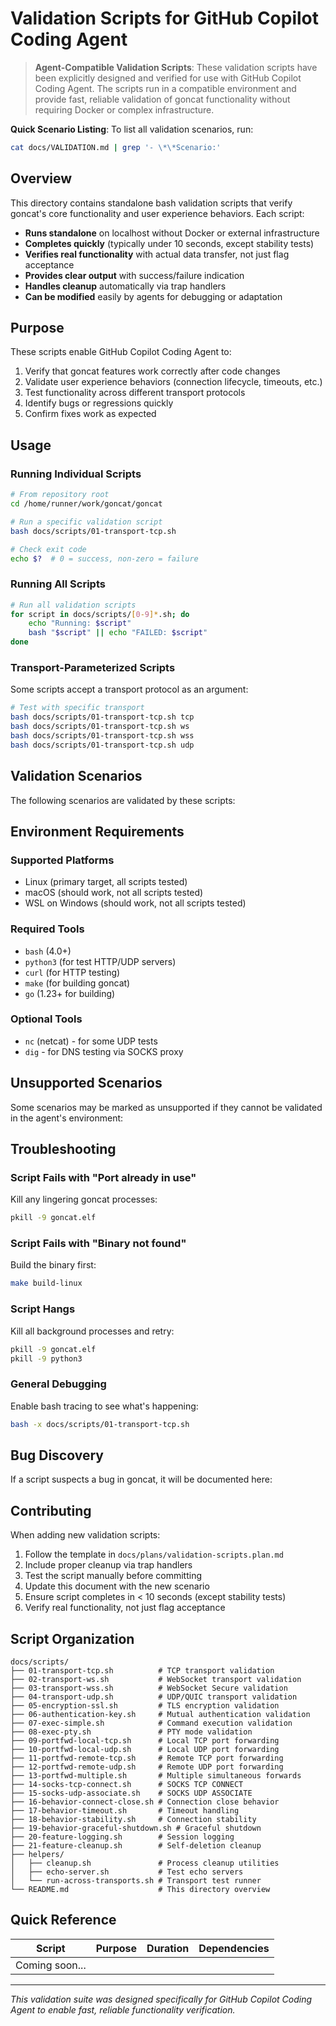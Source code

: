 # Validation Scripts for GitHub Copilot Coding Agent

> **Agent-Compatible Validation Scripts**: These validation scripts have been explicitly designed and verified for use with GitHub Copilot Coding Agent. The scripts run in a compatible environment and provide fast, reliable validation of goncat functionality without requiring Docker or complex infrastructure.

**Quick Scenario Listing**: To list all validation scenarios, run:
```bash
cat docs/VALIDATION.md | grep '- \*\*Scenario:'
```

## Overview

This directory contains standalone bash validation scripts that verify goncat's core functionality and user experience behaviors. Each script:

- **Runs standalone** on localhost without Docker or external infrastructure
- **Completes quickly** (typically under 10 seconds, except stability tests)
- **Verifies real functionality** with actual data transfer, not just flag acceptance
- **Provides clear output** with success/failure indication
- **Handles cleanup** automatically via trap handlers
- **Can be modified** easily by agents for debugging or adaptation

## Purpose

These scripts enable GitHub Copilot Coding Agent to:
1. Verify that goncat features work correctly after code changes
2. Validate user experience behaviors (connection lifecycle, timeouts, etc.)
3. Test functionality across different transport protocols
4. Identify bugs or regressions quickly
5. Confirm fixes work as expected

## Usage

### Running Individual Scripts

```bash
# From repository root
cd /home/runner/work/goncat/goncat

# Run a specific validation script
bash docs/scripts/01-transport-tcp.sh

# Check exit code
echo $?  # 0 = success, non-zero = failure
```

### Running All Scripts

```bash
# Run all validation scripts
for script in docs/scripts/[0-9]*.sh; do
    echo "Running: $script"
    bash "$script" || echo "FAILED: $script"
done
```

### Transport-Parameterized Scripts

Some scripts accept a transport protocol as an argument:

```bash
# Test with specific transport
bash docs/scripts/01-transport-tcp.sh tcp
bash docs/scripts/01-transport-tcp.sh ws
bash docs/scripts/01-transport-tcp.sh wss
bash docs/scripts/01-transport-tcp.sh udp
```

## Validation Scenarios

The following scenarios are validated by these scripts:

<!-- Scenarios will be added as scripts are created -->

## Environment Requirements

### Supported Platforms
- Linux (primary target, all scripts tested)
- macOS (should work, not all scripts tested)
- WSL on Windows (should work, not all scripts tested)

### Required Tools
- `bash` (4.0+)
- `python3` (for test HTTP/UDP servers)
- `curl` (for HTTP testing)
- `make` (for building goncat)
- `go` (1.23+ for building)

### Optional Tools
- `nc` (netcat) - for some UDP tests
- `dig` - for DNS testing via SOCKS proxy

## Unsupported Scenarios

Some scenarios may be marked as unsupported if they cannot be validated in the agent's environment:

<!-- Unsupported scenarios will be documented as discovered -->

## Troubleshooting

### Script Fails with "Port already in use"

Kill any lingering goncat processes:
```bash
pkill -9 goncat.elf
```

### Script Fails with "Binary not found"

Build the binary first:
```bash
make build-linux
```

### Script Hangs

Kill all background processes and retry:
```bash
pkill -9 goncat.elf
pkill -9 python3
```

### General Debugging

Enable bash tracing to see what's happening:
```bash
bash -x docs/scripts/01-transport-tcp.sh
```

## Bug Discovery

If a script suspects a bug in goncat, it will be documented here:

<!-- Bug discoveries will be noted as found -->

## Contributing

When adding new validation scripts:

1. Follow the template in `docs/plans/validation-scripts.plan.md`
2. Include proper cleanup via trap handlers
3. Test the script manually before committing
4. Update this document with the new scenario
5. Ensure script completes in < 10 seconds (except stability tests)
6. Verify real functionality, not just flag acceptance

## Script Organization

```
docs/scripts/
├── 01-transport-tcp.sh          # TCP transport validation
├── 02-transport-ws.sh           # WebSocket transport validation
├── 03-transport-wss.sh          # WebSocket Secure validation
├── 04-transport-udp.sh          # UDP/QUIC transport validation
├── 05-encryption-ssl.sh         # TLS encryption validation
├── 06-authentication-key.sh     # Mutual authentication validation
├── 07-exec-simple.sh            # Command execution validation
├── 08-exec-pty.sh               # PTY mode validation
├── 09-portfwd-local-tcp.sh      # Local TCP port forwarding
├── 10-portfwd-local-udp.sh      # Local UDP port forwarding
├── 11-portfwd-remote-tcp.sh     # Remote TCP port forwarding
├── 12-portfwd-remote-udp.sh     # Remote UDP port forwarding
├── 13-portfwd-multiple.sh       # Multiple simultaneous forwards
├── 14-socks-tcp-connect.sh      # SOCKS TCP CONNECT
├── 15-socks-udp-associate.sh    # SOCKS UDP ASSOCIATE
├── 16-behavior-connect-close.sh # Connection close behavior
├── 17-behavior-timeout.sh       # Timeout handling
├── 18-behavior-stability.sh     # Connection stability
├── 19-behavior-graceful-shutdown.sh # Graceful shutdown
├── 20-feature-logging.sh        # Session logging
├── 21-feature-cleanup.sh        # Self-deletion cleanup
├── helpers/
│   ├── cleanup.sh               # Process cleanup utilities
│   ├── echo-server.sh           # Test echo servers
│   └── run-across-transports.sh # Transport test runner
└── README.md                    # This directory overview
```

## Quick Reference

| Script | Purpose | Duration | Dependencies |
|--------|---------|----------|--------------|
| Coming soon... | | | |

---

*This validation suite was designed specifically for GitHub Copilot Coding Agent to enable fast, reliable functionality verification.*
